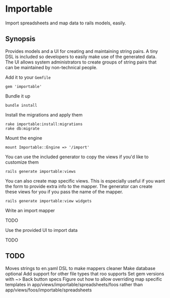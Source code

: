 # Importable #

Import spreadsheets and map data to rails models, easily.

## Synopsis ##

Provides models and a UI for creating and maintaining string pairs. A tiny DSL is included so developers to easily make use of the generated data. The UI allows system administrators to create groups of string pairs that can be maintained by non-technical people.

Add it to your `Gemfile`

    gem 'importable'

Bundle it up

    bundle install

Install the migrations and apply them

    rake importable:install:migrations
    rake db:migrate

Mount the engine

    mount Importable::Engine => '/import'

You can use the included generator to copy the views if you'd like to customize them

    rails generate importable:views

You can also create map specific views. This is especially useful if you want the form to provide extra info to the mapper. The generator can create these views for you if you pass the name of the mapper.

    rails generate importable:view widgets

Write an import mapper

  TODO

Use the provided UI to import data

  TODO

## TODO ##

Moves strings to en.yaml
DSL to make mappers cleaner
Make database optional
Add support for other file types that roo supports
Set gem versions with ~>
Back button specs
Figure out how to allow overriding map specific templates in app/views/importable/spreadsheets/foos rather than app/views/foos/importable/spreadsheets
